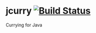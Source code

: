 jcurry [![Build Status](https://travis-ci.org/mbe24/jcurry.svg?branch=master)](https://travis-ci.org/mbe24/jcurry)
======

Currying for Java
